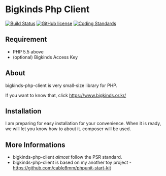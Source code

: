 # Bigkinds Php Client #

[![Build Status](https://travis-ci.org/cable8mm/bigkinds-php-client.svg?branch=master)](https://travis-ci.org/cable8mm/bigkinds-php-client)
[![GitHub license](https://img.shields.io/github/license/cable8mm/bigkinds-php-client)](https://github.com/cable8mm/bigkinds-php-client/blob/master/LICENSE)
[![Coding Standards](https://img.shields.io/badge/cs-PSR--2--R-yellow.svg)](https://github.com/php-fig-rectified/fig-rectified-standards)

## Requirement ##

* PHP 5.5 above
* (optional) Bigkinds Access Key

## About ##

bigkinds-php-client is very small-size library for PHP.

If you want to know that, click <https://www.bigkinds.or.kr/>

## Installation ##

I am preparing for easy installation for your convenience. When it is ready, we will let you know how to about it.
composer will be used.

## More Informations ##

* bigkinds-php-client *almost* follow the PSR standard.
* bigkinds-php-client is based on my another toy project - <https://github.com/cable8mm/phpunit-start-kit>
